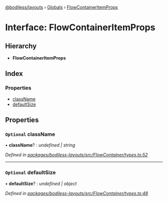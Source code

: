 [@bodiless/layouts](../README.md) › [Globals](../globals.md) › [FlowContainerItemProps](flowcontaineritemprops.md)

# Interface: FlowContainerItemProps

## Hierarchy

* **FlowContainerItemProps**

## Index

### Properties

* [className](flowcontaineritemprops.md#optional-classname)
* [defaultSize](flowcontaineritemprops.md#optional-defaultsize)

## Properties

### `Optional` className

• **className**? : *undefined | string*

*Defined in [packages/bodiless-layouts/src/FlowContainer/types.ts:52](https://github.com/johnsonandjohnson/Bodiless-JS/blob/58b4e21/packages/bodiless-layouts/src/FlowContainer/types.ts#L52)*

___

### `Optional` defaultSize

• **defaultSize**? : *undefined | object*

*Defined in [packages/bodiless-layouts/src/FlowContainer/types.ts:48](https://github.com/johnsonandjohnson/Bodiless-JS/blob/58b4e21/packages/bodiless-layouts/src/FlowContainer/types.ts#L48)*
